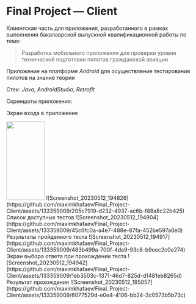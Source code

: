 # Final Project — Client

Клиентская часть для приложения, разработанного в рамках выполнения бакалаврской выпускной квалификационной работы по теме:

> Разработка мобильного приложения для проверки уровня технической подготовки пилотов гражданской авиации

Приложение на платформе _Android_ для осуществление тестирования пилотов на знание теории

Стек: _Java_, _AndroidStudio_, _Retrofit_

Скриншоты приложения:

Экран входа в приложение

<img src="https://github.com/maximkhafaev/Final_Project-Client/assets/133359009/205c7919-d232-4937-ac6b-f88a8c22b425" width="100" height="206">
![Screenshot_20230512_194826](https://github.com/maximkhafaev/Final_Project-Client/assets/133359009/205c7919-d232-4937-ac6b-f88a8c22b425)
Список доступных тестов
![Screenshot_20230512_194904](https://github.com/maximkhafaev/Final_Project-Client/assets/133359009/45c6fc0a-a4e7-488e-87fa-452be597a6e0)
Результаты пройденного теста
![Screenshot_20230512_194917](https://github.com/maximkhafaev/Final_Project-Client/assets/133359009/483b499a-700f-4da9-93c8-b9eec2c0e274)
Экран выбора ответа при прохождении теста
![Screenshot_20230512_194942](https://github.com/maximkhafaev/Final_Project-Client/assets/133359009/1eb3503c-1371-46d7-825d-d1481eb8265d)
Результат прохождения
![Screenshot_20230512_195057](https://github.com/maximkhafaev/Final_Project-Client/assets/133359009/6077529d-e0e4-4106-bb24-3c0573b5b73c)
